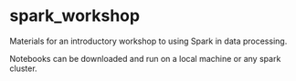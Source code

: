 # spark_workshop
Materials for an introductory workshop to using Spark in data processing.

Notebooks can be downloaded and run on a local machine or any spark cluster.
